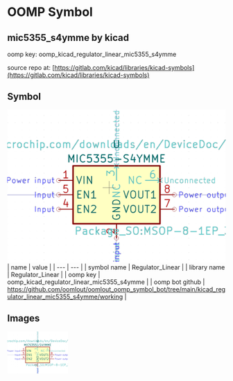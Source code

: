 # OOMP Symbol  
## mic5355_s4ymme  by kicad  
  
oomp key: oomp_kicad_regulator_linear_mic5355_s4ymme  
  
source repo at: [https://gitlab.com/kicad/libraries/kicad-symbols](https://gitlab.com/kicad/libraries/kicad-symbols)  
## Symbol  
  
[![working.png](working_600.png)](working.png)  
| name | value | 
| --- | --- | 
| symbol name | Regulator_Linear | 
| library name | Regulator_Linear | 
| oomp key | oomp_kicad_regulator_linear_mic5355_s4ymme | 
| oomp bot github | https://github.com/oomlout/oomlout_oomp_symbol_bot/tree/main/kicad_regulator_linear_mic5355_s4ymme/working | 
## Images  
  
[![working.png](working_140.png)](working.png)  
